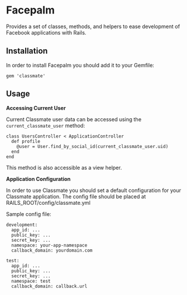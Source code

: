 Facepalm
===========

Provides a set of classes, methods, and helpers to ease development of Facebook applications with Rails.

Installation
------------

In order to install Facepalm you should add it to your Gemfile:

    gem 'classmate'

Usage
-----

**Accessing Current User**

Current Classmate user data can be accessed using the ```current_classmate_user``` method:

    class UsersController < ApplicationController
      def profile
        @user = User.find_by_social_id(current_classmate_user.uid)
      end
    end

This method is also accessible as a view helper.

**Application Configuration**

In order to use Classmate you should set a default configuration for your Classmate application. The config file should be placed at RAILS_ROOT/config/classmate.yml

Sample config file:

    development:
      app_id: ...
      public_key: ...
      secret_key: ...
      namespace: your-app-namespace
      callback_domain: yourdomain.com

    test:
      app_id: ...
      public_key: ...
      secret_key: ...
      namespace: test
      callback_domain: callback.url
